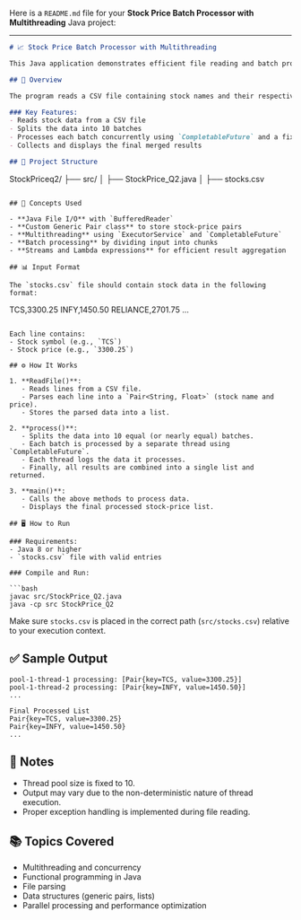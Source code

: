 Here is a `README.md` file for your **Stock Price Batch Processor with Multithreading** Java project:

---

```markdown
# 📈 Stock Price Batch Processor with Multithreading

This Java application demonstrates efficient file reading and batch processing of stock price data using multithreading with `CompletableFuture` and `ExecutorService`.

## 🚀 Overview

The program reads a CSV file containing stock names and their respective prices, processes the data in parallel batches using multiple threads, and prints the processed output.

### Key Features:
- Reads stock data from a CSV file
- Splits the data into 10 batches
- Processes each batch concurrently using `CompletableFuture` and a fixed thread pool
- Collects and displays the final merged results

## 📂 Project Structure

```

StockPriceq2/
├── src/
│   ├── StockPrice\_Q2.java
│   ├── stocks.csv

```

## 🧠 Concepts Used

- **Java File I/O** with `BufferedReader`
- **Custom Generic Pair class** to store stock-price pairs
- **Multithreading** using `ExecutorService` and `CompletableFuture`
- **Batch processing** by dividing input into chunks
- **Streams and Lambda expressions** for efficient result aggregation

## 📊 Input Format

The `stocks.csv` file should contain stock data in the following format:

```

TCS,3300.25
INFY,1450.50
RELIANCE,2701.75
...

````

Each line contains:
- Stock symbol (e.g., `TCS`)
- Stock price (e.g., `3300.25`)

## ⚙️ How It Works

1. **ReadFile()**:
   - Reads lines from a CSV file.
   - Parses each line into a `Pair<String, Float>` (stock name and price).
   - Stores the parsed data into a list.

2. **process()**:
   - Splits the data into 10 equal (or nearly equal) batches.
   - Each batch is processed by a separate thread using `CompletableFuture`.
   - Each thread logs the data it processes.
   - Finally, all results are combined into a single list and returned.

3. **main()**:
   - Calls the above methods to process data.
   - Displays the final processed stock-price list.

## 🖥️ How to Run

### Requirements:
- Java 8 or higher
- `stocks.csv` file with valid entries

### Compile and Run:

```bash
javac src/StockPrice_Q2.java
java -cp src StockPrice_Q2
````

Make sure `stocks.csv` is placed in the correct path (`src/stocks.csv`) relative to your execution context.

## ✅ Sample Output

```
pool-1-thread-1 processing: [Pair{key=TCS, value=3300.25}]
pool-1-thread-2 processing: [Pair{key=INFY, value=1450.50}]
...

Final Processed List
Pair{key=TCS, value=3300.25}
Pair{key=INFY, value=1450.50}
...
```

## 📌 Notes

* Thread pool size is fixed to 10.
* Output may vary due to the non-deterministic nature of thread execution.
* Proper exception handling is implemented during file reading.

## 📚 Topics Covered

* Multithreading and concurrency
* Functional programming in Java
* File parsing
* Data structures (generic pairs, lists)
* Parallel processing and performance optimization


```
